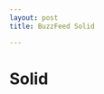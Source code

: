 ```yaml
---
layout: post
title: BuzzFeed Solid

---
```


<div class="xs-mx-auto md-mt2 xs-col-12 md-col-8 xs-block clearfix">
  
  <!-- Intro -->
  <h1>Solid</h1>
  <p></p>

</div>